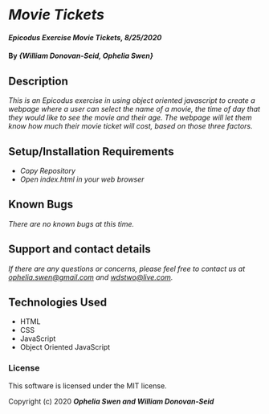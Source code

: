 # _Movie Tickets_

#### _Epicodus Exercise Movie Tickets, 8/25/2020_

#### By _**{William Donovan-Seid, Ophelia Swen}**_

## Description

_This is an Epicodus exercise in using object oriented javascript to create a webpage where a user can select the name of a movie, the time of day that they would like to see the movie and their age. The webpage will let them know how much their movie ticket will cost, based on those three factors._

## Setup/Installation Requirements

* _Copy Repository_
* _Open index.html in your web browser_

## Known Bugs

_There are no known bugs at this time._

## Support and contact details

_If there are any questions or concerns, please feel free to contact us at ophelia.swen@gmail.com and wdstwo@live.com._

## Technologies Used

* HTML
* CSS
* JavaScript
* Object Oriented JavaScript

### License

This software is licensed under the MIT license.

Copyright (c) 2020 **_Ophelia Swen and William Donovan-Seid_**